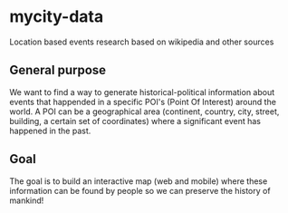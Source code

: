 # mycity-data
Location based events research based on wikipedia and other sources


## General purpose
We want to find a way to generate historical-political information about events that happended in a specific POI's (Point Of Interest) around the world.
A POI can be a geographical area (continent, country, city, street, building, a certain set of coordinates) where a significant event has happened in the past.

## Goal
The goal is to build an interactive map (web and mobile) where these information can be found by people so we can preserve the history of mankind!